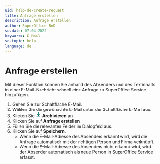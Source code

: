 ```yaml
---
uid: help-de-create-request
title: Anfrage erstellen
description: Anfrage erstellen
author: SuperOffice RnD
so.date: 07.04.2022
keywords: E-Mail
so.topic: help
language: de
---
```


# Anfrage erstellen

Mit dieser Funktion können Sie anhand des Absenders und des Textinhalts in einer E-Mail-Nachricht schnell eine Anfrage zu SuperOffice Service hinzufügen.

1. Gehen Sie zur Schaltfläche E-Mail.
2. Wählen Sie die gewünschte E-Mail unter der Schaltfläche E-Mail aus.
3. Klicken Sie ![Symbol][img1] **Archivieren** an
4. Klicken Sie auf **Anfrage erstellen**.
5. Füllen Sie die relevanten Felder im Dialogfeld aus.
6. Klicken Sie auf **Speichern**.
    * Wenn die E-Mail-Adresse des Absenders erkannt wird, wird die Anfrage automatisch mit der richtigen Person und Firma verknüpft.
    * Wenn die E-Mail-Adresse des Absenders nicht erkannt wird, wird der Absender automatisch als neue Person in SuperOffice Service erfasst.

<!-- Referenced links -->

<!-- Referenced images -->
[img1]: ../../../../../common/icons/archive-icon.png

